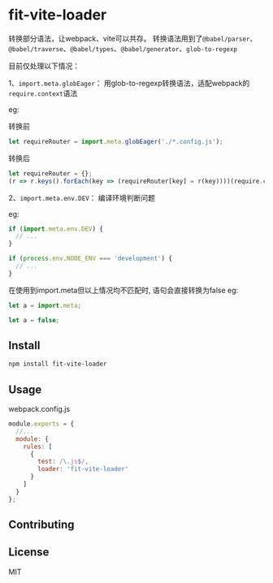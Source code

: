 # fit-vite-loader

转换部分语法，让webpack、vite可以共存。
转换语法用到了`@babel/parser`、`@babel/traverse`、`@babel/types`、`@babel/generator`、`glob-to-regexp`


目前仅处理以下情况：


1、`import.meta.globEager`： 用glob-to-regexp转换语法，适配webpack的`require.context`语法
   
eg:

转换前
```js
let requireRouter = import.meta.globEager('./*.config.js');
```
转换后
```js
let requireRouter = {};
(r => r.keys().forEach(key => (requireRouter[key] = r(key))))(require.context('.', true, /.*\.config\.js$/));
```
2、`import.meta.env.DEV`： 编译环境判断问题

eg:
```js
if (import.meta.env.DEV) {
  // ...
}
```
```js
if (process.env.NODE_ENV === 'development') {
  // ...
}
```
在使用到import.meta但以上情况均不匹配时, 语句会直接转换为false
eg:
```js
let a = import.meta;
```
```js
let a = false;
```
## Install

```sh
npm install fit-vite-loader
```

## Usage
webpack.config.js

```js
module.exports = {
  //...
  module: {
    rules: [
      {
        test: /\.js$/,
        loader: 'fit-vite-loader'
      }
    ]
  }
};
```

## Contributing
## License

MIT

